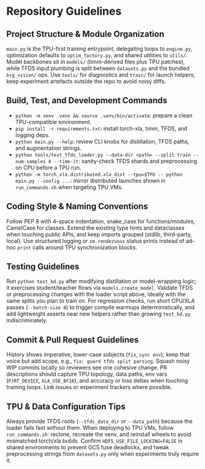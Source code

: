 # Repository Guidelines

## Project Structure & Module Organization
`main.py` is the TPU-first training entrypoint, delegating loops to `engine.py`, optimization defaults to `optim_factory.py`, and shared utilities to `utils/`. Model backbones sit in `models/` (timm-derived files plus TPU patches), while TFDS input plumbing is split between `datasets.py` and the bundled `big_vision/` ops. Use `tools/` for diagnostics and `train/` for launch helpers; keep experiment artefacts outside the repo to avoid noisy diffs.

## Build, Test, and Development Commands
- `python -m venv .venv && source .venv/bin/activate`: prepare a clean TPU-compatible environment.
- `pip install -r requirements.txt`: install torch-xla, timm, TFDS, and logging deps.
- `python main.py --help`: review CLI knobs for distillation, TFDS paths, and augmentation strings.
- `python tools/test_tfds_loader.py --data-dir <path> --split train --num-samples 8 --time-it`: sanity-check TFDS shards and preprocessing on CPU before a TPU run.
- `python -m torch_xla.distributed.xla_dist --tpu=$TPU -- python main.py --config ...`: mirror distributed launches shown in `run_commands.sh` when targeting TPU VMs.

## Coding Style & Naming Conventions
Follow PEP 8 with 4-space indentation, snake_case for functions/modules, CamelCase for classes. Extend the existing type hints and dataclasses when touching public APIs, and keep imports grouped (stdlib, third-party, local). Use structured logging or `xm.rendezvous` status prints instead of ad-hoc `print` calls around TPU synchronization blocks.

## Testing Guidelines
Run `python test_kd.py` after modifying distillation or model-wrapping logic; it exercises student/teacher flows via `models.create_model`. Validate TFDS or preprocessing changes with the loader script above, ideally with the same splits you plan to train on. For regression checks, run short CPU/XLA passes (`--batch-size 8`) to trigger compile warmups deterministically, and add lightweight asserts near new helpers rather than growing `test_kd.py` indiscriminately.

## Commit & Pull Request Guidelines
History shows imperative, lower-case subjects (`fix`, `sync env`); keep that voice but add scope, e.g., `fix: guard tfds split parsing`. Squash noisy WIP commits locally so reviewers see one cohesive change. PR descriptions should capture TPU topology, data paths, env vars (`PJRT_DEVICE`, `XLA_USE_BF16`), and accuracy or loss deltas when touching training loops. Link issues or experiment trackers where possible.

## TPU & Data Configuration Tips
Always provide TFDS roots (`--tfds_data_dir` or `--data_path`) because the loader fails fast without them. When deploying to TPU VMs, follow `run_commands.sh`: reclone, recreate the venv, and reinstall wheels to avoid mismatched torch/xla builds. Confirm `HDF5_USE_FILE_LOCKING=FALSE` in shared environments to prevent GCS fuse deadlocks, and tweak preprocessing strings from `datasets.py` only when experiments truly require it.

